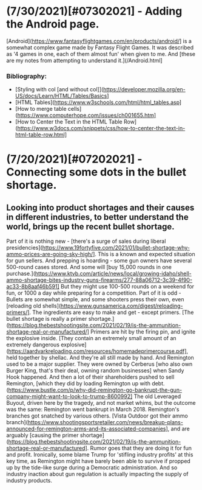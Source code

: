 # (7/30/2021)[#07302021]  - Adding the Android page.

[Android](https://www.fantasyflightgames.com/en/products/android/] is a somewhat complex game made by Fantasy Flight Games. It was described as '4 games in one, each of them almost fun' when given to me. And [these are my notes from attempting to understand it.](/Android.html]

### Bibliography:

- [Styling with col [and without col]](https://developer.mozilla.org/en-US/docs/Learn/HTML/Tables/Basics]
- [HTML Tables](https://www.w3schools.com/html/html_tables.asp]
- [How to merge table cells](https://www.computerhope.com/issues/ch001655.htm]
- [How to Center the Text in the HTML Table Row](https://www.w3docs.com/snippets/css/how-to-center-the-text-in-html-table-row.html]

# (7/20/2021)[#07202021]  - Connecting some dots in the bullet shortage.

 ## Looking into product shortages and their causes in different industries, to better understand the world, brings up the recent bullet shortage.
 
Part of it is nothing new - [there's a surge of sales during liberal presidencies](https://www.19fortyfive.com/2021/01/bullet-shortage-why-ammo-prices-are-going-sky-high/]. This is a known and expected situation for gun sellers. And prepping is hoarding - some gun owners have several 500-round cases stored. And some will [buy 15,000 rounds in one purchase.](https://www.ktvb.com/article/news/local/growing-idaho/shell-ammo-shortage-bites-industry-guns-firearms/277-88a06712-3c39-4f90-ac33-8b8aaf46b591] But they might use 100-500 rounds on a weekend for fun, or 1000 a day while preparing for a competition. 
Part of it is odd - Bullets are somewhat simple, and some shooters press their own, even [reloading old shells](https://www.gunsamerica.com/digest/reloading-primers/]. The ingredients are easy to make and get - except primers. [The bullet shortage is really a primer shortage.](https://blog.thebestshootingsite.com/2021/02/19/is-the-ammunition-shortage-real-or-manufactured/]
Primers are hit by the firing pin, and ignite the explosive inside. [They contain an extremely small amount of an extremely dangerous explosive](https://aardvarkreloading.com/resources/homemadeprimercourse.pdf], held together by shellac. And they're all still made by hand. 
And Remington used to be a major supplier. They were owned by Cerberus [who also own Burger King, that's their deal, owning random businesses] when Sandy Hook happened. And then a lot of their shareholders pushed to sell Remington, [which they did by loading Remington up with debt.(https://www.bustle.com/p/why-did-remington-go-bankrupt-the-gun-company-might-want-to-look-to-trump-8600992] The old Leveraged Buyout, driven here by the tragedy, and not market whims, but the outcome was the same: Remington went bankrupt in March 2018. 
Remington's branches got snatched by various others. [Vista Outdoor got their ammo branch](https://www.shootingsportsretailer.com/news/breakup-plans-announced-for-remington-arms-and-its-associated-companies], and are arguably [causing the primer shortage](https://blog.thebestshootingsite.com/2021/02/19/is-the-ammunition-shortage-real-or-manufactured]. Rumor goes that they are doing it for fun and profit.
Ironically, some blame Trump for 'stifling industry profits' at this key time, as Remington might have barely been able to survive if propped up by the tide-like surge during a Democratic administration. 
And so industry inaction about gun regulation is actually impacting the supply of industry products.
